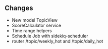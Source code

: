 ## Changes
* New model TopicView
* ScoreCalculator service
* Time range helpers
* Schedule Job with sidekiq-scheduler
* router /topic/weekly_hot and /topic/daily_hot
